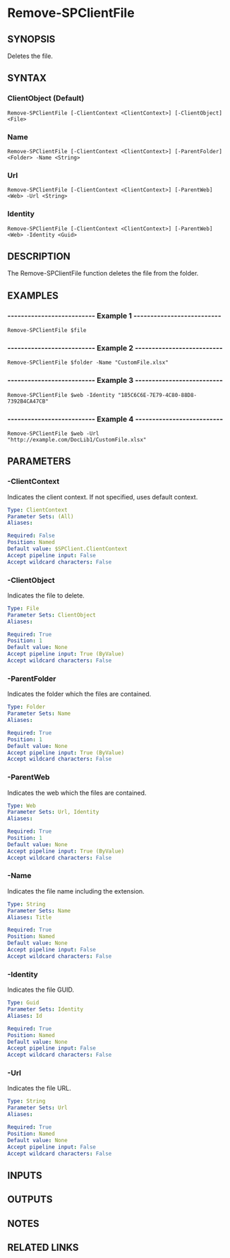 # Remove-SPClientFile

## SYNOPSIS
Deletes the file.

## SYNTAX

### ClientObject (Default)
```
Remove-SPClientFile [-ClientContext <ClientContext>] [-ClientObject] <File>
```

### Name
```
Remove-SPClientFile [-ClientContext <ClientContext>] [-ParentFolder] <Folder> -Name <String>
```

### Url
```
Remove-SPClientFile [-ClientContext <ClientContext>] [-ParentWeb] <Web> -Url <String>
```

### Identity
```
Remove-SPClientFile [-ClientContext <ClientContext>] [-ParentWeb] <Web> -Identity <Guid>
```

## DESCRIPTION
The Remove-SPClientFile function deletes the file from the folder.

## EXAMPLES

### -------------------------- Example 1 --------------------------
```
Remove-SPClientFile $file
```

### -------------------------- Example 2 --------------------------
```
Remove-SPClientFile $folder -Name "CustomFile.xlsx"
```

### -------------------------- Example 3 --------------------------
```
Remove-SPClientFile $web -Identity "185C6C6E-7E79-4C80-88D8-7392B4CA47CB"
```

### -------------------------- Example 4 --------------------------
```
Remove-SPClientFile $web -Url "http://example.com/DocLib1/CustomFile.xlsx"
```

## PARAMETERS

### -ClientContext
Indicates the client context.
If not specified, uses default context.

```yaml
Type: ClientContext
Parameter Sets: (All)
Aliases: 

Required: False
Position: Named
Default value: $SPClient.ClientContext
Accept pipeline input: False
Accept wildcard characters: False
```

### -ClientObject
Indicates the file to delete.

```yaml
Type: File
Parameter Sets: ClientObject
Aliases: 

Required: True
Position: 1
Default value: None
Accept pipeline input: True (ByValue)
Accept wildcard characters: False
```

### -ParentFolder
Indicates the folder which the files are contained.

```yaml
Type: Folder
Parameter Sets: Name
Aliases: 

Required: True
Position: 1
Default value: None
Accept pipeline input: True (ByValue)
Accept wildcard characters: False
```

### -ParentWeb
Indicates the web which the files are contained.

```yaml
Type: Web
Parameter Sets: Url, Identity
Aliases: 

Required: True
Position: 1
Default value: None
Accept pipeline input: True (ByValue)
Accept wildcard characters: False
```

### -Name
Indicates the file name including the extension.

```yaml
Type: String
Parameter Sets: Name
Aliases: Title

Required: True
Position: Named
Default value: None
Accept pipeline input: False
Accept wildcard characters: False
```

### -Identity
Indicates the file GUID.

```yaml
Type: Guid
Parameter Sets: Identity
Aliases: Id

Required: True
Position: Named
Default value: None
Accept pipeline input: False
Accept wildcard characters: False
```

### -Url
Indicates the file URL.

```yaml
Type: String
Parameter Sets: Url
Aliases: 

Required: True
Position: Named
Default value: None
Accept pipeline input: False
Accept wildcard characters: False
```

## INPUTS

## OUTPUTS

## NOTES

## RELATED LINKS

